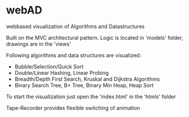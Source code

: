 # webAD
webbased visualization of Algorithms and Datastructures

Built on the MVC architectural pattern. Logic is located in 'models' folder, drawings are in the 'views'

Following algorithms and data structures are visualized:
* Bubble/Selection/Quick Sort
* Double/Linear Hashing, Linear Probing
* Breadth/Depth First Search, Kruskal and Dijkstra Algorithms
* Binary Search Tree, B+ Tree, Binary Min Heap, Heap Sort

To start the visualization just open the 'index.html' in the 'htmls' folder

Tape-Recorder provides flexible switching of animation
